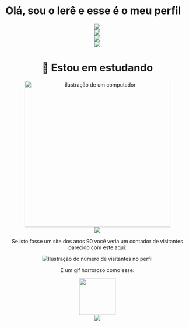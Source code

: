 # Olá, sou o Ierê e esse é o meu perfil
<div align="center">
<img src="https://raw.githubusercontent.com/SamirPaulb/SamirPaulb/refs/heads/main/assets/rainbow-superthin.webp">
  <br>
<img src="https://github-readme-stats.vercel.app/api/top-langs/?username=ierevigano&layout=pie&langs_count=16&theme=dark">
<br>
  <div align="center">
<img src="https://github-readme-stats.vercel.app/api?username=ierevigano&theme=dark&show_icons=true">

<div align="center">
<img src="https://raw.githubusercontent.com/SamirPaulb/SamirPaulb/refs/heads/main/assets/rainbow-superthin.webp">
<div align="center">
  
# 🤫 Estou em estudando
<img src="https://raw.githubusercontent.com/MicaelliMedeiros/micaellimedeiros/master/image/computer-illustration.png" alt="ilustração de um computador" min-width="400px" max-width="400px" width="400px" align="center">

<div align="center">
<img src="https://raw.githubusercontent.com/SamirPaulb/SamirPaulb/refs/heads/main/assets/rainbow-superthin.webp">
<p>Se isto fosse um site dos anos 90 você veria um contador de visitantes parecido com este aqui:</p>
  
  <img
    src="https://profile-counter.glitch.me/ierevigano/count.svg"
    alt="Ilustração do número de visitantes no perfil"
  />
  
  <p>E um gif horroroso como esse:</p>
  <img src="https://media1.tenor.com/m/0tv0M1mz0KUAAAAC/bike-fail.gif" width="100">
</div>
<div align="center">
<img src="https://raw.githubusercontent.com/SamirPaulb/SamirPaulb/refs/heads/main/assets/rainbow-superthin.webp">
